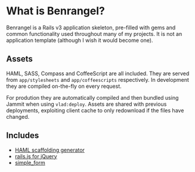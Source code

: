 What is Benrangel?
==================
Benrangel is a Rails v3 application skeleton, pre-filled with gems and common functionality used throughout many of my projects. It is not an application template (although I wish it would become one).

Assets
------
HAML, SASS, Compass and CoffeeScript are all included. They are served from `app/stylesheets` and `app/coffeescripts` respectively. In development they are compiled on-the-fly on every request. 

For prodution they are automatically compiled and then bundled using Jammit when using `vlad:deploy`. Assets are shared with previous deployments, exploiting client cache to only redownload if the files have changed.

Includes
-------
  * [HAML scaffolding generator](https://github.com/mbleigh/haml-rails)
  * [rails.js for jQuery](https://github.com/rails/jquery-ujs/raw/master/src/rails.js)
  * [simple_form](https://github.com/plataformatec/simple_form)